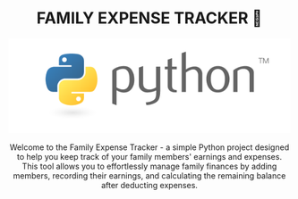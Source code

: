 <h1 align="center">FAMILY EXPENSE TRACKER 🏦</h1>
<p align="center">
    <a href="https://github.com/SVijayB/PyHub"><img src="assets/pyLogo.png" alt="Logo" border="0"></a>
</p>

<div align="center">


<div align="center">
Welcome to the Family Expense Tracker - a simple Python project designed to help you keep track of your family members' earnings and expenses. This tool allows you to effortlessly manage family finances by adding members, recording their earnings, and calculating the remaining balance after deducting expenses.
</div>


